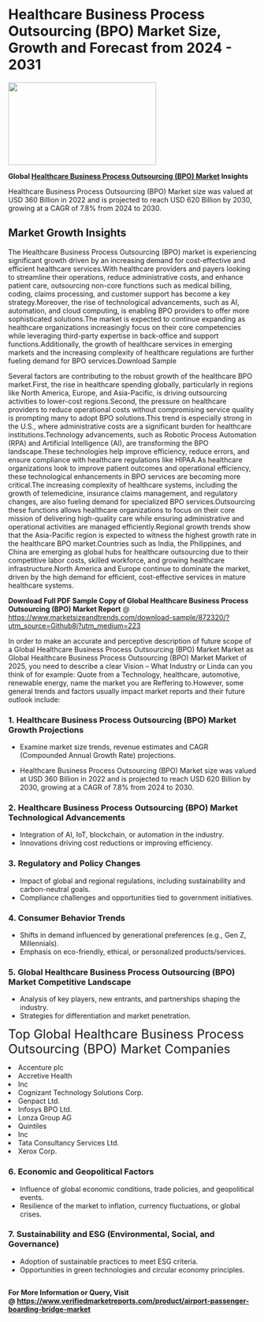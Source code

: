<H1>Healthcare Business Process Outsourcing (BPO) Market Size, Growth and Forecast from 2024 - 2031</H1><img class="aligncenter size-medium wp-image-584254" src="https://thirdeyenews.in/wp-content/uploads/2024/09/Global-Market-Research-300x168.jpeg" alt="" width="300" height="168" /><p><strong>Global&nbsp;<a href="https://www.marketsizeandtrends.com/download-sample/872320/?utm_source=Github8j?utm_medium=223">Healthcare Business Process Outsourcing (BPO) Market</a> Insights</strong></p><p>Healthcare Business Process Outsourcing (BPO) Market size was valued at USD 360 Billion in 2022 and is projected to reach USD 620 Billion by 2030, growing at a CAGR of 7.8% from 2024 to 2030.</p><p><h2>Market Growth Insights</h2> <p>The Healthcare Business Process Outsourcing (BPO) market is experiencing significant growth driven by an increasing demand for cost-effective and efficient healthcare services.With healthcare providers and payers looking to streamline their operations, reduce administrative costs, and enhance patient care, outsourcing non-core functions such as medical billing, coding, claims processing, and customer support has become a key strategy.Moreover, the rise of technological advancements, such as AI, automation, and cloud computing, is enabling BPO providers to offer more sophisticated solutions.The market is expected to continue expanding as healthcare organizations increasingly focus on their core competencies while leveraging third-party expertise in back-office and support functions.Additionally, the growth of healthcare services in emerging markets and the increasing complexity of healthcare regulations are further fueling demand for BPO services.Download Sample </p> <p>Several factors are contributing to the robust growth of the healthcare BPO market.First, the rise in healthcare spending globally, particularly in regions like North America, Europe, and Asia-Pacific, is driving outsourcing activities to lower-cost regions.Second, the pressure on healthcare providers to reduce operational costs without compromising service quality is prompting many to adopt BPO solutions.This trend is especially strong in the U.S., where administrative costs are a significant burden for healthcare institutions.Technology advancements, such as Robotic Process Automation (RPA) and Artificial Intelligence (AI), are transforming the BPO landscape.These technologies help improve efficiency, reduce errors, and ensure compliance with healthcare regulations like HIPAA.As healthcare organizations look to improve patient outcomes and operational efficiency, these technological enhancements in BPO services are becoming more critical.The increasing complexity of healthcare systems, including the growth of telemedicine, insurance claims management, and regulatory changes, are also fueling demand for specialized BPO services.Outsourcing these functions allows healthcare organizations to focus on their core mission of delivering high-quality care while ensuring administrative and operational activities are managed efficiently.Regional growth trends show that the Asia-Pacific region is expected to witness the highest growth rate in the healthcare BPO market.Countries such as India, the Philippines, and China are emerging as global hubs for healthcare outsourcing due to their competitive labor costs, skilled workforce, and growing healthcare infrastructure.North America and Europe continue to dominate the market, driven by the high demand for efficient, cost-effective services in mature healthcare systems.</p><p><span class=""><strong>Download Full PDF Sample Copy of Global Healthcare Business Process Outsourcing (BPO) Market Report</strong> @ <a href="https://www.marketsizeandtrends.com/download-sample/872320/?utm_source=Github8j?utm_medium=223" target="_blank">https://www.marketsizeandtrends.com/download-sample/872320/?utm_source=Github8j?utm_medium=223</a></span></p><p>In order to make an accurate and perceptive description of future scope of a Global&nbsp;Healthcare Business Process Outsourcing (BPO) Market Market as Global&nbsp;Healthcare Business Process Outsourcing (BPO) Market Market of 2025, you need to describe a clear Vision &ndash; What Industry or Linda can you think of for example: Quote from a Technology, healthcare, automotive, renewable energy, name the market you are Reffering to.However, some general trends and factors usually impact market reports and their future outlook include:</p><h3>1.&nbsp;<strong>Healthcare Business Process Outsourcing (BPO) Market Growth Projections</strong></h3><ul><li>Examine market size trends, revenue estimates and CAGR (Compounded Annual Growth Rate) projections.</li><li><p>Healthcare Business Process Outsourcing (BPO) Market size was valued at USD 360 Billion in 2022 and is projected to reach USD 620 Billion by 2030, growing at a CAGR of 7.8% from 2024 to 2030.</p></li></ul><h3>2.&nbsp;<strong>Healthcare Business Process Outsourcing (BPO) Market Technological Advancements</strong></h3><ul><li>Integration of AI, IoT, blockchain, or automation in the industry.</li><li>Innovations driving cost reductions or improving efficiency.</li></ul><h3>3.&nbsp;<strong>Regulatory and Policy Changes</strong></h3><ul><li>Impact of global and regional regulations, including sustainability and carbon-neutral goals.</li><li>Compliance challenges and opportunities tied to government initiatives.</li></ul><h3>4.&nbsp;<strong>Consumer Behavior Trends</strong></h3><ul><li>Shifts in demand influenced by generational preferences (e.g., Gen Z, Millennials).</li><li>Emphasis on eco-friendly, ethical, or personalized products/services.</li></ul><h3>5.&nbsp;<strong>Global Healthcare Business Process Outsourcing (BPO) Market Competitive Landscape</strong></h3><ul><li>Analysis of key players, new entrants, and partnerships shaping the industry.</li><li>Strategies for differentiation and market penetration.</li></ul><p data-pm-slice="1 1 []"><span style="color: inherit; font-family: inherit; font-size: 25px;">Top Global Healthcare Business Process Outsourcing (BPO) Market Companies</span></p><div class="" data-test-id=""><p><li>Accenture plc</li><li> Accretive Health</li><li> Inc</li><li> Cognizant Technology Solutions Corp.</li><li> Genpact Ltd.</li><li> Infosys BPO Ltd.</li><li> Lonza Group AG</li><li> Quintiles</li><li> Inc</li><li> Tata Consultancy Services Ltd.</li><li> Xerox Corp.</li></p></div><h3>6.&nbsp;<strong>Economic and Geopolitical Factors</strong></h3><ul><li>Influence of global economic conditions, trade policies, and geopolitical events.</li><li>Resilience of the market to inflation, currency fluctuations, or global crises.</li></ul><h3>7.&nbsp;<strong>Sustainability and ESG (Environmental, Social, and Governance)</strong></h3><ul><li>Adoption of sustainable practices to meet ESG criteria.</li><li>Opportunities in green technologies and circular economy principles.</li></ul><h2><strong style="font-size: 14px;">For More Information or Query, Visit @&nbsp;</strong><a style="background-color: #ffffff; font-size: 14px;" href="https://www.marketsizeandtrends.com/report/healthcare-business-process-outsourcing-bpo-market/" target="_blank">https://www.verifiedmarketreports.com/product/airport-passenger-boarding-bridge-market</a></h2>